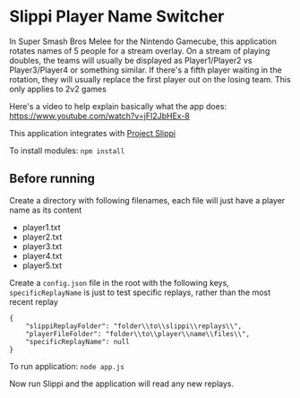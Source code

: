 # Slippi Player Name Switcher

In Super Smash Bros Melee for the Nintendo Gamecube, this application rotates names of 5 people for a stream overlay. On a stream of playing doubles, the teams will usually be displayed as Player1/Player2 vs Player3/Player4 or something similar. If there's a fifth player waiting in the rotation, they will usually replace the first player out on the losing team. This only applies to 2v2 games

Here's a video to help explain basically what the app does: https://www.youtube.com/watch?v=jFI2JbHEx-8

This application integrates with [Project Slippi](https://github.com/project-slippi/project-slippi)

To install modules:
`npm install`

## Before running

Create a directory with following filenames, each file will just have a player name as its content
- player1.txt
- player2.txt
- player3.txt
- player4.txt
- player5.txt

Create a `config.json` file in the root with the following keys, `specificReplayName` is just to test specific replays, rather than the most recent replay
```
{
	"slippiReplayFolder": "folder\\to\\slippi\\replays\\",
	"playerFileFolder": "folder\\to\\player\\name\\files\\",
	"specificReplayName": null
}
```

To run application: `node app.js`

Now run Slippi and the application will read any new replays.
